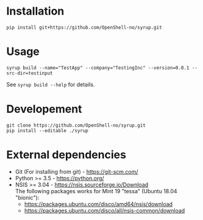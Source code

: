 Installation
============
```
pip install git+https://github.com/OpenShell-no/syrup.git
```

Usage
=====
```
syrup build --name="TestApp" --company="TestingInc" --version=0.0.1 --src-dir=testinput
```

See `syrup build --help` for details.

Developement
============
```
git clone https://github.com/OpenShell-no/syrup.git
pip install --editable ./syrup
```

External dependencies
=====================
 * Git (For installing from git) - https://git-scm.com/
 * Python >= 3.5 - https://python.org/
 * NSIS >= 3.04 - https://nsis.sourceforge.io/Download \
   The following packages works for Mint 19 "tessa" (Ubuntu 18.04 "bionic"):
    - https://packages.ubuntu.com/disco/amd64/nsis/download  
    - https://packages.ubuntu.com/disco/all/nsis-common/download